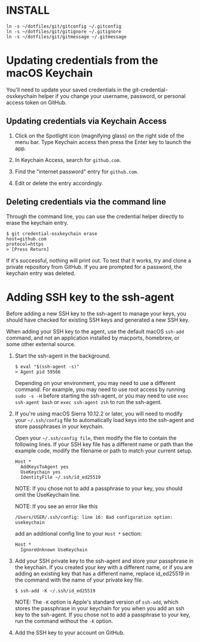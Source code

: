 # INSTALL

``` shell
ln -s ~/dotfiles/git/gitconfig ~/.gitconfig
ln -s ~/dotfiles/git/gitignore ~/.gitignore
ln -s ~/dotfiles/git/gitmessage ~/.gitmessage
```

# Updating credentials from the macOS Keychain

You'll need to update your saved credentials in the git-credential-osxkeychain helper if you change your username, password, or personal access token on GitHub.

## Updating credentials via Keychain Access

1. Click on the Spotlight icon (magnifying glass) on the right side of the menu bar. Type Keychain access then press the Enter key to launch the app.

2. In Keychain Access, search for `github.com`.

3. Find the "internet password" entry for `github.com`.

4. Edit or delete the entry accordingly.

## Deleting credentials via the command line

Through the command line, you can use the credential helper directly to erase the keychain entry.

``` shell
$ git credential-osxkeychain erase
host=github.com
protocol=https
> [Press Return]
```

If it's successful, nothing will print out. To test that it works, try and clone a private repository from GitHub. If you are prompted for a password, the keychain entry was deleted.


# Adding SSH key to the ssh-agent

Before adding a new SSH key to the ssh-agent to manage your keys, you should have checked for existing SSH keys and generated a new SSH key.

When adding your SSH key to the agent, use the default macOS `ssh-add` command, and not an application installed by macports, homebrew, or some other external source.

1. Start the ssh-agent in the background.

   ``` shell
   $ eval "$(ssh-agent -s)"
   > Agent pid 59566
   ```

   Depending on your environment, you may need to use a different command. For example, you may need to use root access by running `sudo -s -H` before starting the ssh-agent, or you may need to use `exec ssh-agent bash` or `exec ssh-agent zsh` to run the ssh-agent.

2. If you're using macOS Sierra 10.12.2 or later, you will need to modify your `~/.ssh/config` file to automatically load keys into the ssh-agent and store passphrases in your keychain.

   Open your `~/.ssh/config file`, then modify the file to contain the following lines. If your SSH key file has a different name or path than the example code, modify the filename or path to match your current setup.

   ``` shell
   Host *
     AddKeysToAgent yes
     UseKeychain yes
     IdentityFile ~/.ssh/id_ed25519
   ```

   NOTE: If you chose not to add a passphrase to your key, you should omit the UseKeychain line.

   NOTE: If you see an error like this

   ``` shell
   /Users/USER/.ssh/config: line 16: Bad configuration option: usekeychain
   ```

   add an additional config line to your `Host *` section:

   ``` shell
   Host *
     IgnoreUnknown UseKeychain
   ```

3. Add your SSH private key to the ssh-agent and store your passphrase in the keychain. If you created your key with a different name, or if you are adding an existing key that has a different name, replace id_ed25519 in the command with the name of your private key file.

   ``` shell
   $ ssh-add -K ~/.ssh/id_ed25519
   ```

   NOTE: The `-K` option is Apple's standard version of `ssh-add`, which stores the passphrase in your keychain for you when you add an ssh key to the ssh-agent. If you chose not to add a passphrase to your key, run the command without the `-K` option.

4. Add the SSH key to your account on GitHub.
